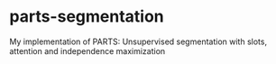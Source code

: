 # parts-segmentation
My implementation of PARTS: Unsupervised segmentation with slots, attention and independence maximization
